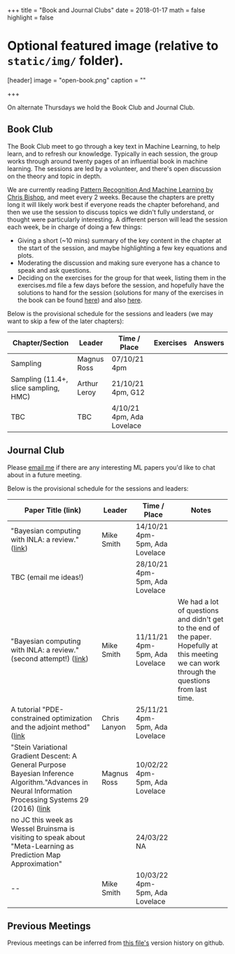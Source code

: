 +++
title = "Book and Journal Clubs"
date = 2018-01-17
math = false
highlight = false

# Optional featured image (relative to `static/img/` folder).
[header]
image = "open-book.png"
caption = ""

+++

On alternate Thursdays we hold the Book Club and Journal Club.

Book Club
---------

The Book Club meet to go through a key text in Machine Learning, to help learn, and to refresh our knowledge. Typically in each session, the group works through around twenty pages of an influential book in machine learning. The sessions are led by a volunteer, and there's open discussion on the theory and topic in depth.

We are currently reading [Pattern Recognition And Machine Learning by Chris Bishop](http://www.cs.man.ac.uk/~fumie/tmp/bishop.pdf), and meet every 2 weeks. Because the chapters are pretty long it will likely work best if everyone reads the chapter beforehand, and then we use the session to discuss topics we didn't fully understand, or thought were particularly interesting. A different person will lead the session each week, be in charge of doing a few things:

- Giving a short (~10 mins) summary of the key content in the chapter at the start of the session, and maybe highlighting a few key equations and plots.
- Moderating the discussion and making sure everyone has a chance to speak and ask questions.
- Deciding on the exercises for the group for that week, listing them in the exercises.md file a few days before the session, and hopefully have the solutions to hand for the session (solutions for many of the exercises in the book can be found [here](https://www.microsoft.com/en-us/research/wp-content/uploads/2016/05/prml-web-sol-2009-09-08.pdf)) and also [here](https://github.com/zhengqigao/PRML-Solution-Manual). 
 
Below is the provisional schedule for the sessions and leaders (we may want to skip a few of the later chapters): 

| Chapter/Section                     | Leader   | Time / Place     | Exercises    | Answers  |
| ----------------------------------- | -------- | ---------------- |--------------|----------|
| Sampling                            | Magnus Ross | 07/10/21 4pm |  |  |
| Sampling (11.4+, slice sampling, HMC)  | Arthur Leroy | 21/10/21 4pm, G12 |   |    |
| TBC  | TBC | 4/10/21 4pm, Ada Lovelace |   |    |

Journal Club
------------

Please [email me](mailto:m.t.smith@sheffield.ac.uk) if there are any interesting ML papers you'd like to chat about in a future meeting.

Below is the provisional schedule for the sessions and leaders: 

| Paper Title (link) | Leader | Time / Place | Notes |
| ------------------ | ------ | ---- |-------|
| "Bayesian computing with INLA: a review." ([link](https://www.annualreviews.org/doi/pdf/10.1146/annurev-statistics-060116-054045)) | Mike Smith | 14/10/21 4pm-5pm, Ada Lovelace | |
| TBC (email me ideas!) | | 28/10/21 4pm-5pm, Ada Lovelace | |
| "Bayesian computing with INLA: a review." (second attempt!) ([link](https://www.annualreviews.org/doi/pdf/10.1146/annurev-statistics-060116-054045)) | Mike Smith | 11/11/21 4pm-5pm, Ada Lovelace | We had a lot of questions and didn't get to the end of the paper. Hopefully at this meeting we can work through the questions from last time. |
| A tutorial "PDE-constrained optimization and the adjoint method" ([link](https://cs.stanford.edu/~ambrad/adjoint_tutorial.pdf) | Chris Lanyon | 25/11/21 4pm-5pm, Ada Lovelace | |
| "Stein Variational Gradient Descent: A General Purpose Bayesian Inference Algorithm."Advances in Neural Information Processing Systems 29 (2016) ([link](https://arxiv.org/pdf/1608.04471.pdf) | Magnus Ross | 10/02/22 4pm-5pm, Ada Lovelace | |
| no JC this week as Wessel Bruinsma is visiting to speak about "Meta-Learning as Prediction Map Approximation" | | 24/03/22 NA | |
| -- | Mike Smith | 10/03/22 4pm-5pm, Ada Lovelace | |



Previous Meetings
-----------------

Previous meetings can be inferred from [this file's](https://github.com/SheffieldMLNet/sheffieldmlnet.github.io/blob/source/content/bookclub/_index.md) version history on github.
